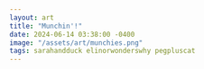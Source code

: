 ```yaml
---
layout: art
title: "Munchin'!"
date: 2024-06-14 03:38:00 -0400
image: "/assets/art/munchies.png"
tags: sarahandduck elinorwonderswhy pegpluscat
---
```


